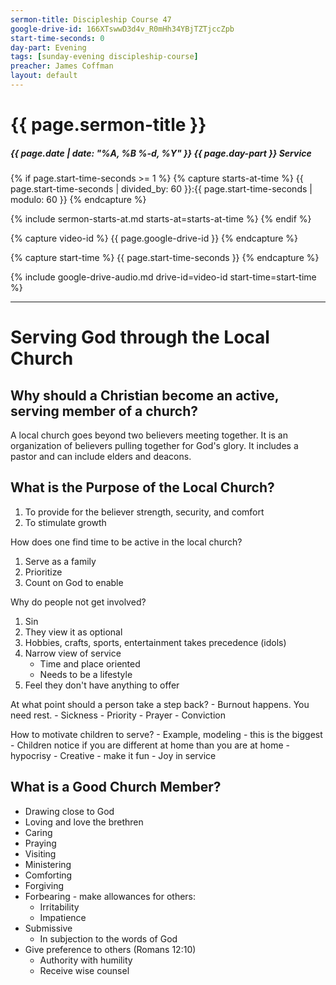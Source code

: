 ```yaml
---
sermon-title: Discipleship Course 47
google-drive-id: 166XTswwD3d4v_R0mHh34YBjTZTjccZpb
start-time-seconds: 0
day-part: Evening
tags: [sunday-evening discipleship-course]
preacher: James Coffman
layout: default
---
```


# {{ page.sermon-title }}

##### {{ page.date | date: "%A, %B %-d, %Y" }} {{ page.day-part }} Service

{% if page.start-time-seconds >= 1 %}
{% capture starts-at-time %}
{{ page.start-time-seconds | divided_by: 60 }}:{{ page.start-time-seconds | modulo: 60 }}
{% endcapture %}

{% include sermon-starts-at.md starts-at=starts-at-time %}
{% endif %}

{% capture video-id %}
{{ page.google-drive-id }}
{% endcapture %}

{% capture start-time %}
{{ page.start-time-seconds }}
{% endcapture %}

{% include google-drive-audio.md drive-id=video-id start-time=start-time %}

***

# Serving God through the Local Church

## Why should a Christian become an active, serving member of a church?

A local church goes beyond two believers meeting together. It is an organization of believers pulling together for God's glory. It includes a pastor and can include elders and deacons. 

## What is the Purpose of the Local Church?

1. To provide for the believer strength, security, and comfort
2. To stimulate growth

How does one find time to be active in the local church?
1. Serve as a family
2. Prioritize
3. Count on God to enable

Why do people not get involved?
1. Sin
2. They view it as optional
3. Hobbies, crafts, sports, entertainment takes precedence (idols)
4. Narrow view of service
    - Time and place oriented
    - Needs to be a lifestyle
5. Feel they don't have anything to offer

At what point should a person take a step back? 
    - Burnout happens. You need rest.
    - Sickness
    - Priority
    - Prayer
    - Conviction

How to motivate children to serve?
    - Example, modeling - this is the biggest
        - Children notice if you are different at home than you are at home - hypocrisy
    - Creative - make it fun
    - Joy in service

## What is a Good Church Member?
- Drawing close to God
- Loving and love the brethren
- Caring
- Praying
- Visiting
- Ministering
- Comforting
- Forgiving
- Forbearing - make allowances for others:
    - Irritability
    - Impatience
- Submissive
    - In subjection to the words of God
- Give preference to others (Romans 12:10)
    - Authority with humility
    - Receive wise counsel